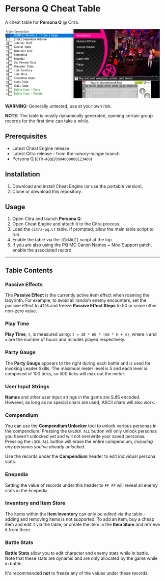 
# Persona Q Cheat Table

A cheat table for **Persona Q** @ Citra.

![preview](img/preview.png)

**WARNING:** Generally untested, use at your own risk.

**NOTE:** The table is mostly dynamically generated, opening certain group records for the first time can take a while.

## Prerequisites

* Latest Cheat Engine release
* Latest Citra release - from the *canary-mingw* branch
* Persona Q (`CTR-AQQE`/`0004000000123400`)

## Installation

1. Download and install Cheat Engine (or use the portable version).
2. Clone or download this repository.

## Usage

1. Open Citra and launch **Persona Q**.
2. Open Cheat Engine and attach it to the Citra process.
3. Load the `citra-pq.CT` table. If prompted, allow the main table script to run.
4. Enable the table via the `[ENABLE]` script at the top.
5. If you are also using the PQ MC Canon Names + Mod Support patch, enable the associated record.

---

## Table Contents

### Passive Effects

The **Passive Effect** is the currently active item effect when roaming the labyrinth.
For example, to avoid all random enemy encounters, set the passive effect to `4796` and freeze **Passive Effect Steps** to 50 or some other non-zero value.

### Play Time

**Play Time**, `t`, is measured using: `t = 30 * 60 * (60 * h + m)`, where `h` and `m` are the number of hours and minutes played respectively.

### Party Gauge

The **Party Gauge** appears to the right during each battle and is used for invoking Leader Skills.
The maximum meter level is 5 and each level is composed of 100 ticks, so 500 ticks will max out the meter.

### User Input Strings

**Names** and other user input strings in the game are SJIS encoded.
However, as long as no special chars are used, ASCII chars will also work.

### Compendium

You can use the **Compendium Unlocker** tool to unlock various personas in the compendium.
Pressing the `UNLOCK ALL` button will only unlock personas you haven't unlocked yet and will not overwrite your saved personas.
Pressing the `LOCK ALL` button will erase the entire compendium, *including any personas you've already unlocked*.

Use the records under the **Compendium** header to edit individual persona stats.

### Enepedia

Setting the value of records under this header to `FF FF` will reveal all enemy stats in the Enepedia.

### Inventory and Item Store

The items within the **Item Inventory** can only be edited via the table - adding and removing items is not supported.
To add an item, buy a cheap item and edit it via the table, or create the item in the **Item Store** and retrieve it from there.

### Battle Stats

**Battle Stats** allow you to edit character and enemy stats while in battle.
Note that these stats are dynamic and are only allocated by the game while in battle.

It's recommended **not** to freeze any of the values under these records.
